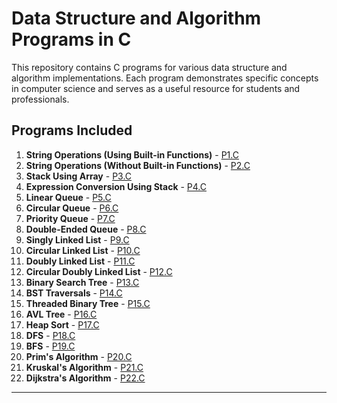 # **Data Structure and Algorithm Programs in C**

This repository contains C programs for various data structure and algorithm implementations. Each program demonstrates specific concepts in computer science and serves as a useful resource for students and professionals.

## **Programs Included**

1. **String Operations (Using Built-in Functions)** - [P1.C](p1.c)  
2. **String Operations (Without Built-in Functions)** - [P2.C](P2.c)  
3. **Stack Using Array** - [P3.C](P3.c)  
4. **Expression Conversion Using Stack** - [P4.C](P4.c)  
5. **Linear Queue** - [P5.C](P5.c)  
6. **Circular Queue** - [P6.C](P6.C)  
7. **Priority Queue** - [P7.C](P7.C)  
8. **Double-Ended Queue** - [P8.C](P8.C)  
9. **Singly Linked List** - [P9.C](P9.C)  
10. **Circular Linked List** - [P10.C](P10.C)  
11. **Doubly Linked List** - [P11.C](P11.C)  
12. **Circular Doubly Linked List** - [P12.C](P12.C)  
13. **Binary Search Tree** - [P13.C](P13.C)  
14. **BST Traversals** - [P14.C](P14.C)  
15. **Threaded Binary Tree** - [P15.C](P15.C)  
16. **AVL Tree** - [P16.C](P16.C)  
17. **Heap Sort** - [P17.C](P17.C)  
18. **DFS** - [P18.C](P18.C)  
19. **BFS** - [P19.C](P19.C)  
20. **Prim's Algorithm** - [P20.C](P20.C)  
21. **Kruskal's Algorithm** - [P21.C](P21.C)  
22. **Dijkstra's Algorithm** - [P22.C](P22.C)

---


